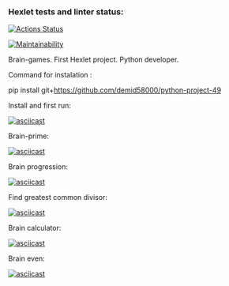 ### Hexlet tests and linter status:
[![Actions Status](https://github.com/demid58000/python-project-49/workflows/hexlet-check/badge.svg)](https://github.com/demid58000/python-project-49/actions)

[![Maintainability](https://api.codeclimate.com/v1/badges/e966b94f8276eca0e6d0/maintainability)](https://codeclimate.com/github/demid58000/python-project-49/maintainability)

Brain-games. First Hexlet project. Python developer.

Command for instalation :

pip install git+https://github.com/demid58000/python-project-49

Install and first run:

[![asciicast](https://asciinema.org/a/dtq8W7p4G87lWAjqhZ03YBGnQ.svg)](https://asciinema.org/a/dtq8W7p4G87lWAjqhZ03YBGnQ)

Brain-prime:

[![asciicast](https://asciinema.org/a/kCb516roDRAfkdil3LsbWVLkG.svg)](https://asciinema.org/a/kCb516roDRAfkdil3LsbWVLkG)

Brain progression:

[![asciicast](https://asciinema.org/a/1mjBrXzIfwOJlb8Q6XI4een9E.svg)](https://asciinema.org/a/1mjBrXzIfwOJlb8Q6XI4een9E)

Find greatest common divisor:

[![asciicast](https://asciinema.org/a/z8rn0daa1xlGOvr12udT3qERi.svg)](https://asciinema.org/a/z8rn0daa1xlGOvr12udT3qERi)

Brain calculator:

[![asciicast](https://asciinema.org/a/SpYMDSijvq560BQP5hMWSwqJ0.svg)](https://asciinema.org/a/SpYMDSijvq560BQP5hMWSwqJ0)

Brain even:

[![asciicast](https://asciinema.org/a/aUsw4wmL1MecYoRWlBIFnR4pk.svg)](https://asciinema.org/a/aUsw4wmL1MecYoRWlBIFnR4pk)